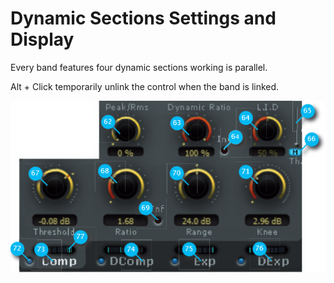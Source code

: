 # Dynamic Sections Settings and Display

Every band features four dynamic sections working is parallel.

Alt + Click temporarily unlink the control when the band is linked.

![](include/Alchemist_04.PNG)
